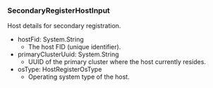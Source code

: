 ### SecondaryRegisterHostInput
Host details for secondary registration.

- hostFid: System.String
  - The host FID (unique identifier).
- primaryClusterUuid: System.String
  - UUID of the primary cluster where the host currently resides.
- osType: HostRegisterOsType
  - Operating system type of the host.
